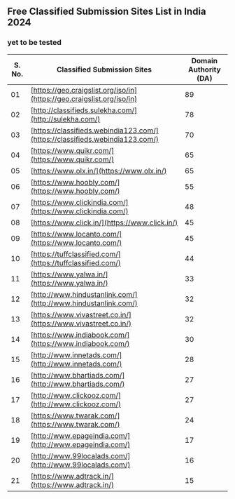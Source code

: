 ##  Free Classified Submission Sites List in India 2024

### yet to be tested

| S. No. | Classified Submission Sites| Domain Authority (DA) |
|--------|----------------------------|------------------------|
| 01     | [https://geo.craigslist.org/iso/in](https://geo.craigslist.org/iso/in) | 89 |
| 02     | [http://classifieds.sulekha.com/](http://sulekha.com/)     | 78 |
| 03     | [https://classifieds.webindia123.com/](https://classifieds.webindia123.com/) | 70 |
| 04     | [https://www.quikr.com/](https://www.quikr.com/) | 65|
| 05     | [https://www.olx.in/](https://www.olx.in/) | 65 |
| 06     | [https://www.hoobly.com/](https://www.hoobly.com/) | 55 |
| 07     | [https://www.clickindia.com/](https://www.clickindia.com/) | 48 |
| 08     | [https://www.click.in/](https://www.click.in/) | 45 |
| 09     | [https://www.locanto.com/](https://www.locanto.com/) | 45 |
| 10     | [https://tuffclassified.com/](https://tuffclassified.com/) | 44 |
| 11     | [https://www.yalwa.in/](https://www.yalwa.in/) | 33 |
| 12     | [http://www.hindustanlink.com/](http://www.hindustanlink.com/) | 32|
| 13     | [https://www.vivastreet.co.in/](https://www.vivastreet.co.in/) | 32|
| 14     | [https://www.indiabook.com/](https://www.indiabook.com/) | 30  |
| 15     | [http://www.innetads.com/](http://www.innetads.com/) | 28  |
| 16     | [http://www.bhartiads.com/](http://www.bhartiads.com/) | 27|
| 17     | [http://www.clickooz.com/](http://www.clickooz.com/) | 27 |
| 18     | [https://www.twarak.com/](https://www.twarak.com/) | 24|
| 19     | [http://www.epageindia.com/](http://www.epageindia.com/) | 17|
| 20     | [http://www.99localads.com/](http://www.99localads.com/) | 16 |
| 21     | [https://www.adtrack.in/](https://www.adtrack.in/) | 15|
